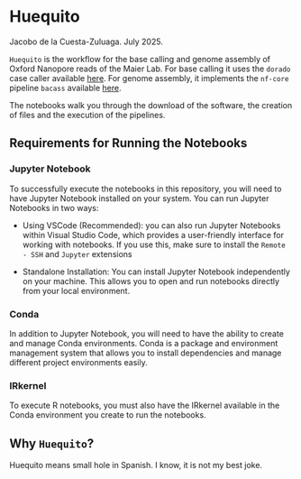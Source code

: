 # Huequito

Jacobo de la Cuesta-Zuluaga. July 2025.

`Huequito` is the workflow for the base calling and genome assembly
of Oxford Nanopore reads of the Maier Lab. For base calling it uses 
the `dorado` case caller available [here](https://dorado-docs.readthedocs.io/en/latest/).
For genome assembly, it implements the `nf-core` pipeline `bacass` available
[here](https://nf-co.re/bacass/2.4.0).

The notebooks walk you through the download of the software, the
creation of files and the execution of the pipelines.

## Requirements for Running the Notebooks
### Jupyter Notebook
To successfully execute the notebooks in this repository, you 
will need to have Jupyter Notebook installed on your system. 
You can run Jupyter Notebooks in two ways:

* Using VSCode (Recommended): you can also run Jupyter Notebooks
    within Visual Studio Code, which provides a user-friendly 
    interface for working with notebooks. If you use this, make
    sure to install the `Remote - SSH` and `Jupyter` extensions

* Standalone Installation: You can install Jupyter Notebook 
    independently on your machine. This allows you to open 
    and run notebooks directly from your local environment.

### Conda
In addition to Jupyter Notebook, you will need to have the 
ability to create and manage Conda environments. Conda is a 
package and environment management system that allows you to 
install dependencies and manage different project environments
easily.

### IRkernel

To execute R notebooks, you must also have the IRkernel available
in the Conda environment you create to run the notebooks. 

## Why `Huequito`?
Huequito means small hole in Spanish. I know, it is not my best joke.
